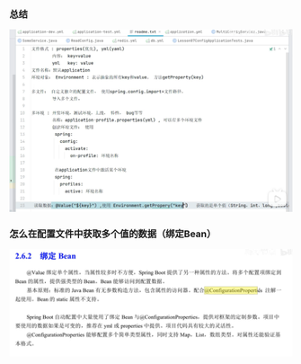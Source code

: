 ### 总结

![image-20230408225813215](./pic/image-20230408225813215.png)

### 怎么在配置文件中获取多个值的数据（绑定Bean）

![image-20230408230007110](./pic/image-20230408230007110.png)